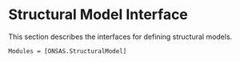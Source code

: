 # Structural Model Interface

This section describes the interfaces for defining structural models. 

```@autodocs
Modules = [ONSAS.StructuralModel]
```
